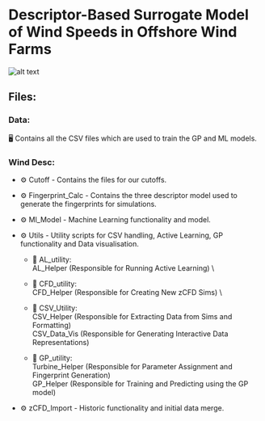 # Descriptor-Based Surrogate Model of Wind Speeds in Offshore Wind Farms
![alt text](https://creazilla-store.fra1.digitaloceanspaces.com/cliparts/1631825/wind-turbine-clipart-xl.png)

## Files:
### Data:
🖥️ Contains all the CSV files which are used to train the GP and ML models.

### Wind Desc:
* ⚙️ Cutoff - Contains the files for our cutoffs.
  
* ⚙️ Fingerprint_Calc - Contains the three descriptor model used to generate the fingerprints for simulations.
  
* ⚙️ Ml_Model - Machine Learning functionality and model.
  
* ⚙️ Utils - Utility scripts for CSV handling, Active Learning, GP functionality and Data visualisation. 
    * 📜 AL_utility: \
  AL_Helper (Responsible for Running Active Learning) \

    * 📜 CFD_utility: \
  CFD_Helper (Responsible for Creating New zCFD Sims) \

    * 📜 CSV_Utility: \
  CSV_Helper (Responsible for Extracting Data from Sims and Formatting) \
  CSV_Data_Vis (Responsible for Generating Interactive Data Representations) 

    * 📜 GP_utility: \
  Turbine_Helper (Responsible for Parameter Assignment and Fingerprint Generation) \
  GP_Helper (Responsible for Training and Predicting using the GP model)

* ⚙️ zCFD_Import - Historic functionality and initial data merge.
